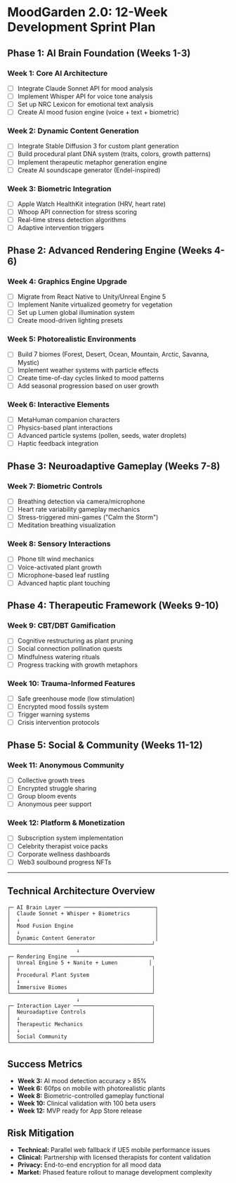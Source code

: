 # MoodGarden 2.0: 12-Week Development Sprint Plan

## **Phase 1: AI Brain Foundation (Weeks 1-3)**

### Week 1: Core AI Architecture
- [ ] Integrate Claude Sonnet API for mood analysis
- [ ] Implement Whisper API for voice tone analysis
- [ ] Set up NRC Lexicon for emotional text analysis
- [ ] Create AI mood fusion engine (voice + text + biometric)

### Week 2: Dynamic Content Generation
- [ ] Integrate Stable Diffusion 3 for custom plant generation
- [ ] Build procedural plant DNA system (traits, colors, growth patterns)
- [ ] Implement therapeutic metaphor generation engine
- [ ] Create AI soundscape generator (Endel-inspired)

### Week 3: Biometric Integration
- [ ] Apple Watch HealthKit integration (HRV, heart rate)
- [ ] Whoop API connection for stress scoring
- [ ] Real-time stress detection algorithms
- [ ] Adaptive intervention triggers

## **Phase 2: Advanced Rendering Engine (Weeks 4-6)**

### Week 4: Graphics Engine Upgrade
- [ ] Migrate from React Native to Unity/Unreal Engine 5
- [ ] Implement Nanite virtualized geometry for vegetation
- [ ] Set up Lumen global illumination system
- [ ] Create mood-driven lighting presets

### Week 5: Photorealistic Environments
- [ ] Build 7 biomes (Forest, Desert, Ocean, Mountain, Arctic, Savanna, Mystic)
- [ ] Implement weather systems with particle effects
- [ ] Create time-of-day cycles linked to mood patterns
- [ ] Add seasonal progression based on user growth

### Week 6: Interactive Elements
- [ ] MetaHuman companion characters
- [ ] Physics-based plant interactions
- [ ] Advanced particle systems (pollen, seeds, water droplets)
- [ ] Haptic feedback integration

## **Phase 3: Neuroadaptive Gameplay (Weeks 7-8)**

### Week 7: Biometric Controls
- [ ] Breathing detection via camera/microphone
- [ ] Heart rate variability gameplay mechanics
- [ ] Stress-triggered mini-games ("Calm the Storm")
- [ ] Meditation breathing visualization

### Week 8: Sensory Interactions
- [ ] Phone tilt wind mechanics
- [ ] Voice-activated plant growth
- [ ] Microphone-based leaf rustling
- [ ] Advanced haptic plant touching

## **Phase 4: Therapeutic Framework (Weeks 9-10)**

### Week 9: CBT/DBT Gamification
- [ ] Cognitive restructuring as plant pruning
- [ ] Social connection pollination quests
- [ ] Mindfulness watering rituals
- [ ] Progress tracking with growth metaphors

### Week 10: Trauma-Informed Features
- [ ] Safe greenhouse mode (low stimulation)
- [ ] Encrypted mood fossils system
- [ ] Trigger warning systems
- [ ] Crisis intervention protocols

## **Phase 5: Social & Community (Weeks 11-12)**

### Week 11: Anonymous Community
- [ ] Collective growth trees
- [ ] Encrypted struggle sharing
- [ ] Group bloom events
- [ ] Anonymous peer support

### Week 12: Platform & Monetization
- [ ] Subscription system implementation
- [ ] Celebrity therapist voice packs
- [ ] Corporate wellness dashboards
- [ ] Web3 soulbound progress NFTs

---

## **Technical Architecture Overview**

```
┌─ AI Brain Layer ─────────────────────────────┐
│  Claude Sonnet + Whisper + Biometrics        │
│  ↓                                           │
│  Mood Fusion Engine                          │
│  ↓                                           │
│  Dynamic Content Generator                   │
└─────────────────────────────────────────────┘
                      ↓
┌─ Rendering Engine ──────────────────────────┐
│  Unreal Engine 5 + Nanite + Lumen          │
│  ↓                                          │
│  Procedural Plant System                    │
│  ↓                                          │
│  Immersive Biomes                           │
└─────────────────────────────────────────────┘
                      ↓
┌─ Interaction Layer ─────────────────────────┐
│  Neuroadaptive Controls                     │
│  ↓                                          │
│  Therapeutic Mechanics                      │
│  ↓                                          │
│  Social Community                           │
└─────────────────────────────────────────────┘
```

## **Success Metrics**
- **Week 3:** AI mood detection accuracy > 85%
- **Week 6:** 60fps on mobile with photorealistic plants
- **Week 8:** Biometric-controlled gameplay functional
- **Week 10:** Clinical validation with 100 beta users
- **Week 12:** MVP ready for App Store release

## **Risk Mitigation**
- **Technical:** Parallel web fallback if UE5 mobile performance issues
- **Clinical:** Partnership with licensed therapists for content validation
- **Privacy:** End-to-end encryption for all mood data
- **Market:** Phased feature rollout to manage development complexity
